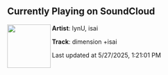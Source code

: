 ## Currently Playing on SoundCloud

[<img align="left" width="100" src="https://i1.sndcdn.com/artworks-Dd8wKcDb0PnunKyB-iFbIZw-t500x500.jpg">](https://soundcloud.com/lyn_u/tbt1)

**Artist**: lynU, isai 

**Track**: dimension +isai

Last updated at 5/27/2025, 1:21:01 PM
